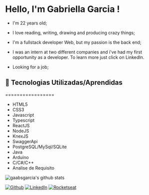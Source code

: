 # Hello, I'm Gabriella Garcia !

- I'm 22 years old;
- I love reading, writing, drawing and producing crazy things;
- I'm a fullstack developer Web, but my passion is the back end;
- I was an intern at two different companies and i've had my first opportunity as a developer. To learn more just click on LinkedIn.

- Looking for a job;

## 🚀 Tecnologias Utilizadas/Aprendidas
=================
<!--ts-->
   * HTML5
   * CSS3
   * Javascript
   * Typescript
   * ReactJS
   * NodeJS
   * KnexJS
   * SwaggerApi
   * PostgreSQL/MySql/SQLite
   * Java
   * Arduíno
   * C/C#/C++
   * Analise de Requisito
<!--te-->

![gaabsgarcia's github stats](https://github-readme-stats.vercel.app/api?username=gaabsgarcia&show_icons=true&theme=dark)


[![Github](https://img.shields.io/github/followers/gaabsgarcia?style=flate&labelColor=00000&logo=Github&Color=white)](https://github.com/gaabsgarcia)
[![LinkedIn](https://img.shields.io/badge/My%20Profile-LinkedIn-green)](http://www.linkedin.com/in/gabriella-garcia-41642619b)
[![Rocketseat](https://img.shields.io/badge/My%20Profile-Rocketseat-green)](https://app.rocketseat.com.br/me/gabriella-garcia-01476)
